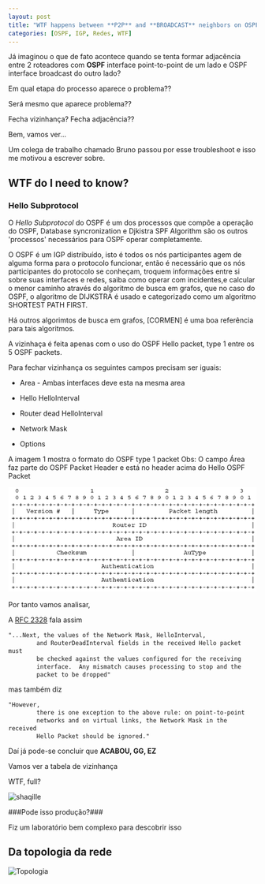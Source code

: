 ```yaml
---
layout: post
title: "WTF happens between **P2P** and **BROADCAST** neighbors on OSPF??"
categories: [OSPF, IGP, Redes, WTF]
---
```



Já imaginou o que de fato acontece quando se tenta formar adjacência entre 2 roteadores com **OSPF** interface point-to-point de um lado e OSPF interface broadcast do outro lado?

Em qual etapa do processo aparece o problema??

Será mesmo que aparece problema??

Fecha vizinhança? Fecha adjacência??

Bem, vamos ver...

Um colega de trabalho chamado Bruno passou por esse troubleshoot e isso me motivou a escrever sobre.

## WTF do I need to know? ##

### Hello Subprotocol ###
O *Hello Subprotocol* do OSPF é um dos processos que compõe a operação do OSPF, Database syncronization e Djkistra SPF Algorithm são os outros 'processos' necessários para OSPF operar completamente.

O OSPF é um IGP distribuído, isto é todos os nós participantes agem de alguma forma para o protocolo funcionar, então é necessário que os nós participantes do protocolo se conheçam, troquem informações entre si sobre suas interfaces e redes, saiba como operar com incidentes,e calcular o menor caminho através do algoritmo de busca em grafos, que no caso do OSPF, o algoritmo de DIJKSTRA é usado e categorizado como um algoritmo SHORTEST PATH FIRST.

Há outros algorimtos de busca em grafos, [CORMEN] é uma boa referência para tais algoritmos.


A vizinhaça é feita apenas com o uso do OSPF Hello packet, type 1 entre os 5 OSPF packets.

Para fechar vizinhança os seguintes campos precisam ser iguais:

- Area - Ambas interfaces deve esta na mesma area

- Hello HelloInterval

- Router dead HelloInterval

- Network Mask

- Options

A imagem 1 mostra o formato do OSPF type 1 packet
Obs: O campo Área faz parte do OSPF Packet Header e está no header acima do Hello OSPF Packet

![OSPF HELLO PACKET](/images/ospf-hello-packet.png)

Por tanto vamos analisar,

A [RFC 2328](https://tools.ietf.org/html/rfc2328#page-96) fala assim

```
"...Next, the values of the Network Mask, HelloInterval,
        and RouterDeadInterval fields in the received Hello packet must
        be checked against the values configured for the receiving
        interface.  Any mismatch causes processing to stop and the
        packet to be dropped"
```

mas também diz

```
"However,
        there is one exception to the above rule: on point-to-point
        networks and on virtual links, the Network Mask in the received
        Hello Packet should be ignored."
```

Daí já pode-se concluir que **ACABOU, GG, EZ**

Vamos ver a tabela de vizinhança



WTF, full?

![shaqille](https://gph.is/2dnGSbp)

###Pode isso produção?###

Fiz um laboratório bem complexo para descobrir isso



## Da topologia da rede ##

![Topologia](images/topologia-ospf-filtro-lsa.jpeg)
